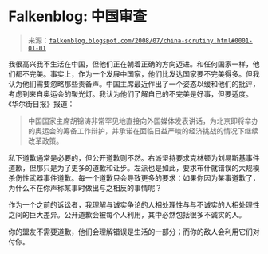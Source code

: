 <!--yml

类别：未分类

日期：2024 年 05 月 12 日 23:05:11

-->

# Falkenblog: 中国审查

> 来源：[`falkenblog.blogspot.com/2008/07/china-scrutiny.html#0001-01-01`](http://falkenblog.blogspot.com/2008/07/china-scrutiny.html#0001-01-01)

我很高兴我不生活在中国，但他们正在朝着正确的方向迈进。和任何国家一样，他们都不完美。事实上，作为一个发展中国家，他们比发达国家要不完美得多。但我认为他们需要忽略那些责备声。中国主席最近作出了一个姿态以缓和他们的批评，考虑到来自奥运会的聚光灯。我认为他们了解自己的不完美是好事，但要适度。《华尔街日报》报道：

> 中国国家主席胡锦涛非常罕见地直接向外国媒体发表讲话，为北京即将举办的奥运会的筹备工作辩护，并承诺在面临日益严峻的经济挑战的情况下继续改革政策。

私下道歉通常是必要的，但公开道歉则不然。右派坚持要求克林顿为刘易斯基事件道歉，但那只是为了更多的道歉和让步。左派也是如此，要求布什就错误的大规模杀伤性武器事件道歉。每一个道歉只会导致更多的要求：如果你因为某事道歉了，为什么不在你声称某事时做出与之相反的事情呢？

作为一个之前的诉讼者，我理解与诚实争论的人相处理性与与不诚实的人相处理性之间的巨大差异。公开道歉会被每个人利用，其中必然包括很多不诚实的人。

你的盟友不需要道歉，他们会理解错误是生活的一部分；而你的敌人会利用它们对付你。
